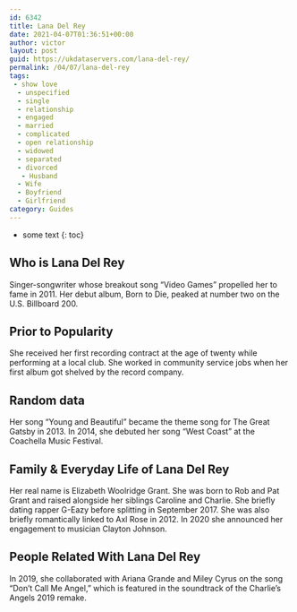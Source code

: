 ```yaml
---
id: 6342
title: Lana Del Rey
date: 2021-04-07T01:36:51+00:00
author: victor
layout: post
guid: https://ukdataservers.com/lana-del-rey/
permalink: /04/07/lana-del-rey
tags:
 - show love
  - unspecified
  - single
  - relationship
  - engaged
  - married
  - complicated
  - open relationship
  - widowed
  - separated
  - divorced
   - Husband
  - Wife
  - Boyfriend
  - Girlfriend
category: Guides
---
```


* some text
{: toc}


## Who is Lana Del Rey



Singer-songwriter whose breakout song &#8220;Video Games&#8221; propelled her to fame in 2011. Her debut album, Born to Die, peaked at number two on the U.S. Billboard 200.

                
                
                
## Prior to Popularity



She received her first recording contract at the age of twenty while performing at a local club. She worked in community service jobs when her first album got shelved by the record company. 

                
                
                
## Random data



Her song &#8220;Young and Beautiful&#8221; became the theme song for The Great Gatsby in 2013. In 2014, she debuted her song &#8220;West Coast&#8221; at the Coachella Music Festival. 

                
                
                
## Family & Everyday Life of Lana Del Rey



Her real name is Elizabeth Woolridge Grant. She was born to Rob and Pat Grant and raised alongside her siblings Caroline and Charlie. She briefly dating rapper G-Eazy before splitting in September 2017. She was also briefly romantically linked to Axl Rose in 2012. In 2020 she announced her engagement to musician Clayton Johnson.

                
                
                
## People Related With Lana Del Rey



In 2019, she collaborated with Ariana Grande and Miley Cyrus on the song &#8220;Don&#8217;t Call Me Angel,&#8221; which is featured in the soundtrack of the Charlie&#8217;s Angels 2019 remake. 

                
              
            
          
          
          
